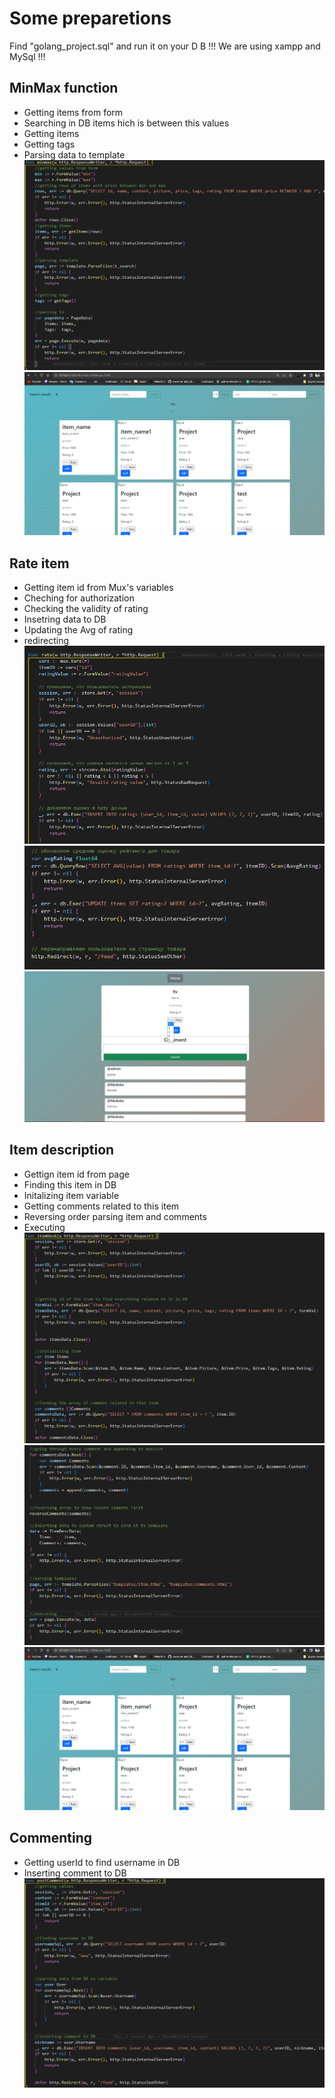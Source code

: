 # Some preparetions 
Find "golang_project.sql" and run it on your D B
!!! We are using xampp and MySql !!!


## MinMax function
 - Getting items from form
 - Searching in DB items hich is between this values
 - Getting items
 - Getting tags 
 - Parsing data to template
![1](https://github.com/Enderstyles/Best-team/blob/main/data/pictures/screen032.png)
![2](https://github.com/Enderstyles/Best-team/blob/main/data/pictures/screen036.png)

## Rate item
 - Getting item id from Mux's variables
 - Cheching for authorization
 - Checking the validity of rating
 - Insetring data to DB
 - Updating the Avg of rating
 - redirecting
![3](https://github.com/Enderstyles/Best-team/blob/main/data/pictures/screen034.png)
![4](https://github.com/Enderstyles/Best-team/blob/main/data/pictures/screen035.png)
![5](https://github.com/Enderstyles/Best-team/blob/main/data/pictures/screen040.png)

## Item description
 - Gettign item id from page
 - Finding this item in DB
 - Initalizing item variable
 - Getting comments related to this item
 - Reversing order parsing item and comments 
 - Executing 
![6](https://github.com/Enderstyles/Best-team/blob/main/data/pictures/screen037.png)
![7](https://github.com/Enderstyles/Best-team/blob/main/data/pictures/screen038.png)
![8](https://github.com/Enderstyles/Best-team/blob/main/data/pictures/screen036.png)

## Commenting 
 - Getting userId to find username in DB
 - Inserting comment to DB
![9](https://github.com/Enderstyles/Best-team/blob/main/data/pictures/screen039.png)
